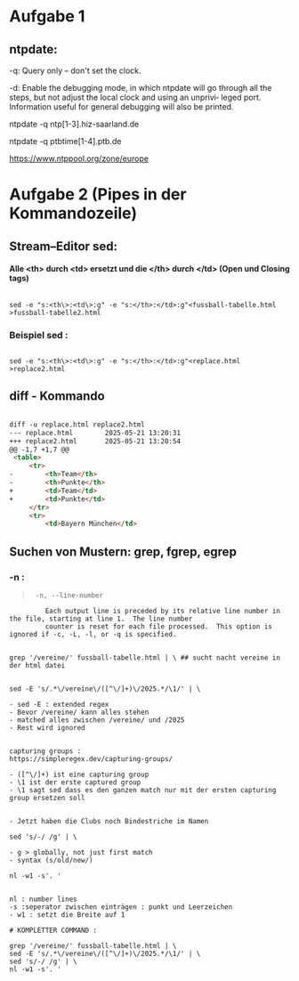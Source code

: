 # Aufgabe 1
## ntpdate:
-q: Query only – don't set the clock.

-d: Enable  the debugging mode, in which ntpdate will go through all
the steps, but not adjust the local clock and using an  unprivi‐
leged  port.  Information useful for general debugging will also
be printed.

ntpdate -q ntp[1-3].hiz-saarland.de

ntpdate -q ptbtime[1-4].ptb.de

https://www.ntppool.org/zone/europe

# Aufgabe 2 (Pipes in der Kommandozeile)

## Stream–Editor sed:
#### Alle <th\> durch <td\> ersetzt und die </th\> durch </td\>  (Open und Closing tags)

```shell

sed -e "s:<th\>:<td\>:g" -e "s:</th>:</td>:g"<fussball-tabelle.html >fussball-tabelle2.html

```

### Beispiel sed :
```shell

sed -e "s:<th\>:<td\>:g" -e "s:</th>:</td>:g"<replace.html >replace2.html 
```




## diff - Kommando
```html

diff -u replace.html replace2.html                                                                                                                                          ─╯
--- replace.html        2025-05-21 13:20:31
+++ replace2.html       2025-05-21 13:20:54
@@ -1,7 +1,7 @@
 <table>
     <tr>
-        <th>Team</th>
-        <th>Punkte</th>
+        <td>Team</td>
+        <td>Punkte</td>
     </tr>
     <tr>
         <td>Bayern München</td>

```

## Suchen von Mustern: grep, fgrep, egrep

### -n :

>      -n, --line-number
             Each output line is preceded by its relative line number in the file, starting at line 1.  The line number
             counter is reset for each file processed.  This option is ignored if -c, -L, -l, or -q is specified.



```shell

grep '/vereine/' fussball-tabelle.html | \ ## sucht nacht vereine in der html datei


sed -E 's/.*\/vereine\/([^\/]+)\/2025.*/\1/' | \  

- sed -E : extended regex
- Bevor /vereine/ kann alles stehen
- matched alles zwischen /vereine/ und /2025
- Rest wird ignored


capturing groups :
https://simpleregex.dev/capturing-groups/

- ([^\/]+) ist eine capturing group
- \1 ist der erste captured group
- \1 sagt sed dass es den ganzen match nur mit der ersten capturing group ersetzen soll


- Jetzt haben die Clubs noch Bindestriche im Namen

sed 's/-/ /g' | \

- g > globally, not just first match 
- syntax (s/old/new/)

nl -w1 -s'. '


nl : number lines 
-s :seperator zwischen einträgen : punkt und Leerzeichen 
- w1 : setzt die Breite auf 1

```


```shell
# KOMPLETTER COMMAND :

grep '/vereine/' fussball-tabelle.html | \
sed -E 's/.*\/vereine\/([^\/]+)\/2025.*/\1/' | \
sed 's/-/ /g' | \
nl -w1 -s'. '

```


  
  

  










